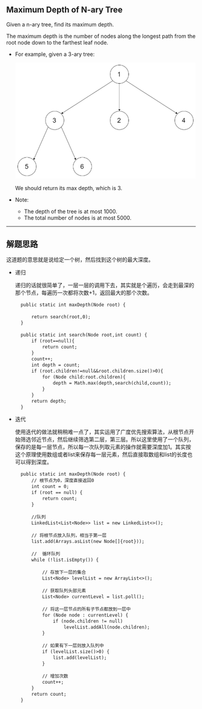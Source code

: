 ## Maximum Depth of N-ary Tree

Given a n-ary tree, find its maximum depth.

The maximum depth is the number of nodes along the longest path from the root node down to the farthest leaf node.

- For example, given a 3-ary tree:

  ![旅行商](https://github.com/nemolpsky/algorithm/raw/master/file/image/narytreeexample1.png)
 

  We should return its max depth, which is 3.

 

- Note:

  - The depth of the tree is at most 1000.
  - The total number of nodes is at most 5000.

---

## 解题思路
这道题的意思就是说给定一个树，然后找到这个树的最大深度。

- 递归

  递归的话就很简单了，一层一层的调用下去，其实就是个遍历，会走到最深的那个节点，每遍历一次都将次数+1，返回最大的那个次数。

  ```
    public static int maxDepth(Node root) {

        return search(root,0);
    }

    public static int search(Node root,int count) {
        if (root==null){
            return count;
        }
        count++;
        int depth = count;
        if (root.children!=null&&root.children.size()>0){
            for (Node child:root.children){
                depth = Math.max(depth,search(child,count));
            }
        }
        return depth;
    }
  ```

- 迭代

  使用迭代的做法就稍稍难一点了，其实运用了广度优先搜索算法，从根节点开始筛选邻近节点，然后继续筛选第二层，第三层。所以这里使用了一个队列，保存的是每一层节点，所以每一次队列取元素的操作就需要深度加1。其实按这个原理使用数组或者list来保存每一层元素，然后直接取数组和list的长度也可以得到深度。

  ```
    public static int maxDepth(Node root) {
        // 根节点为0，深度直接返回0
        int count = 0;
        if (root == null) {
            return count;
        }

        //队列
        LinkedList<List<Node>> list = new LinkedList<>();

        // 将根节点放入队列，相当于第一层
        list.add(Arrays.asList(new Node[]{root}));

        //  循环队列
        while (!list.isEmpty()) {

            // 存放下一层的集合
            List<Node> levelList = new ArrayList<>();

            // 获取队列头部元素
            List<Node> currentLevel = list.poll();

            // 将这一层节点的所有子节点都放到一层中
            for (Node node : currentLevel) {
                if (node.children != null)
                    levelList.addAll(node.children);
            }

            // 如果有下一层则放入队列中
            if (levelList.size()>0) {
                list.add(levelList);
            }
            
            // 增加次数
            count++;
        }
        return count;
    }
  ```